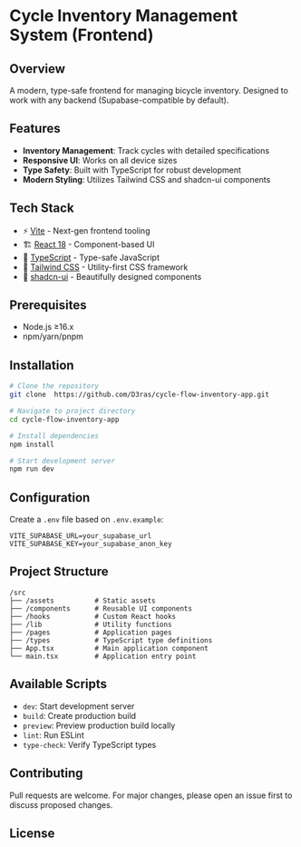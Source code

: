 # Cycle Inventory Management System (Frontend)

## Overview

A modern, type-safe frontend for managing bicycle inventory. Designed to work with any backend (Supabase-compatible by default).

## Features

- **Inventory Management**: Track cycles with detailed specifications
- **Responsive UI**: Works on all device sizes
- **Type Safety**: Built with TypeScript for robust development
- **Modern Styling**: Utilizes Tailwind CSS and shadcn-ui components

## Tech Stack

- ⚡ [Vite](https://vitejs.dev/) - Next-gen frontend tooling
- 🏗️ [React 18](https://reactjs.org/) - Component-based UI
- 📜 [TypeScript](https://www.typescriptlang.org/) - Type-safe JavaScript
- 🎨 [Tailwind CSS](https://tailwindcss.com/) - Utility-first CSS framework
- 🧩 [shadcn-ui](https://ui.shadcn.com/) - Beautifully designed components

## Prerequisites

- Node.js ≥16.x
- npm/yarn/pnpm

## Installation

```bash
# Clone the repository
git clone  https://github.com/D3ras/cycle-flow-inventory-app.git

# Navigate to project directory
cd cycle-flow-inventory-app

# Install dependencies
npm install

# Start development server
npm run dev
```

## Configuration


Create a `.env` file based on `.env.example`:

```env
VITE_SUPABASE_URL=your_supabase_url
VITE_SUPABASE_KEY=your_supabase_anon_key
```

## Project Structure

```
/src
├── /assets          # Static assets
├── /components      # Reusable UI components
├── /hooks           # Custom React hooks
├── /lib             # Utility functions
├── /pages           # Application pages
├── /types           # TypeScript type definitions
├── App.tsx          # Main application component
└── main.tsx         # Application entry point
```

## Available Scripts

- `dev`: Start development server
- `build`: Create production build
- `preview`: Preview production build locally
- `lint`: Run ESLint
- `type-check`: Verify TypeScript types

## Contributing

Pull requests are welcome. For major changes, please open an issue first to discuss proposed changes.

## License
